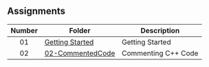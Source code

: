 ## Assignments

| Number | Folder | Description |
| :----: | ------ | ----------- |
|   01   | [Getting Started](https://github.com/sgilliland/3013-ALG-Gilliland/blob/master/README.md) |   Getting Started   |
|   02   | [02-CommentedCode](https://github.com/sgilliland/3013-ALG-Gilliland/tree/master/Assignments/02-CommentedCode) | Commenting C++ Code |